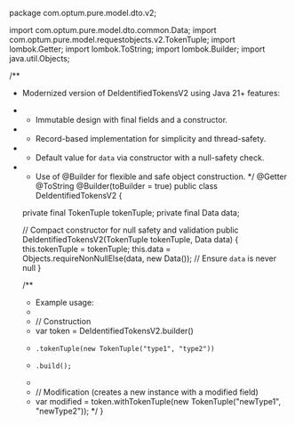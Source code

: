package com.optum.pure.model.dto.v2;

import com.optum.pure.model.dto.common.Data;
import com.optum.pure.model.requestobjects.v2.TokenTuple;
import lombok.Getter;
import lombok.ToString;
import lombok.Builder;
import java.util.Objects;

/**
 * Modernized version of DeIdentifiedTokensV2 using Java 21+ features:
 * - Immutable design with final fields and a constructor.
 * - Record-based implementation for simplicity and thread-safety.
 * - Default value for `data` via constructor with a null-safety check.
 * - Use of @Builder for flexible and safe object construction.
 */
@Getter
@ToString
@Builder(toBuilder = true)
public class DeIdentifiedTokensV2 {

    private final TokenTuple tokenTuple;
    private final Data data;

    // Compact constructor for null safety and validation
    public DeIdentifiedTokensV2(TokenTuple tokenTuple, Data data) {
        this.tokenTuple = tokenTuple;
        this.data = Objects.requireNonNullElse(data, new Data()); // Ensure `data` is never null
    }

    /**
     * Example usage:
     *
     * // Construction
     * var token = DeIdentifiedTokensV2.builder()
     *     .tokenTuple(new TokenTuple("type1", "type2"))
     *     .build();
     *
     * // Modification (creates a new instance with a modified field)
     * var modified = token.withTokenTuple(new TokenTuple("newType1", "newType2"));
     */
}
